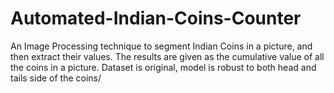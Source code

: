 # Automated-Indian-Coins-Counter
An Image Processing technique to segment Indian Coins in a picture, and then extract their values. The results are given as the cumulative value of all the coins in a picture. Dataset is original, model is robust to both head and tails side of the coins/
